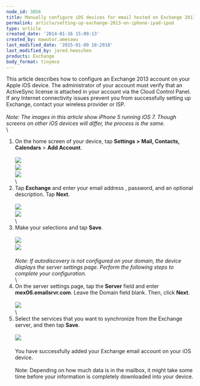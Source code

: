 ```yaml
---
node_id: 3856
title: Manually configure iOS devices for email hosted on Exchange 2013
permalink: article/setting-up-exchange-2013-on-iphone-ipad-ipod
type: article
created_date: '2014-01-16 15:09:13'
created_by: mawutor.amesawu
last_modified_date: '2015-01-09 18:2018'
last_modified_by: jered.heeschen
products: Exchange
body_format: tinymce
---
```


This article describes how to configure an Exchange 2013 account on your
Apple iOS device.  The administrator of your account must verify that an
ActiveSync license is attached in your account via the Cloud Control
Panel.  If any Internet connectivity issues prevent you from
successfully setting up Exchange, contact your wireless provider or
ISP.\
 \
 *Note:  The images in this article show iPhone 5 running iOS 7.  Though
screens on other iOS devices will differ, the process is the same.*\
 \
 1. On the home screen of your device, tap **Settings \>** **Mail,
Contacts, Calendars** \> **Add Account**.\
 \
 ![](/knowledge_center/sites/default/files/field/image/1.PNG)\
 ![](/knowledge_center/sites/default/files/field/image/2.PNG)\
 ![](/knowledge_center/sites/default/files/field/image/3.PNG)\
 \
 2. Tap **Exchange** and enter your email address , password, and an
optional description. Tap **Next**.\
 \
 ![](/knowledge_center/sites/default/files/field/image/4.PNG)\
 ![](/knowledge_center/sites/default/files/field/image/5.PNG)\
 \
 3. Make your selections and tap **Save**.\
 \
 ![](/knowledge_center/sites/default/files/field/image/6.PNG)\
 ![](/knowledge_center/sites/default/files/field/image/7.PNG)\
 \
 *Note: If autodiscovery is not configured on your domain, the device
displays the server settings page. Perform the following steps to
complete your configuration.*\
 \
 4. On the server settings page, tap the **Server** field and enter
**mex06.emailsrvr.com**. Leave the Domain field blank. Then, click
**Next**.\
 \
 ![](/knowledge_center/sites/default/files/field/image/8.PNG)\
 \
 5. Select the services that you want to synchronize from the Exchange
server, and then tap **Save**.\
 \
 ![](/knowledge_center/sites/default/files/field/image/7.PNG)\
 \
 You have successfully added your Exchange email account on your iOS
device.\
 \
 Note: Depending on how much data is in the mailbox, it might take some
time before your information is completely downloaded into your device.

